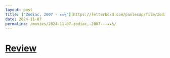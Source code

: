 ```yaml
---
layout: post
title: ["Zodiac, 2007 - ★★½"](https://letterboxd.com/pavlesap/film/zodiac/) #"Zodiac, 2007 - ★★½"
date: 2024-11-07
permalink: /movies/2024-11-07-zodiac,-2007---★★½/
---
```


# [Review](https://letterboxd.com/pavlesap/film/zodiac/)

